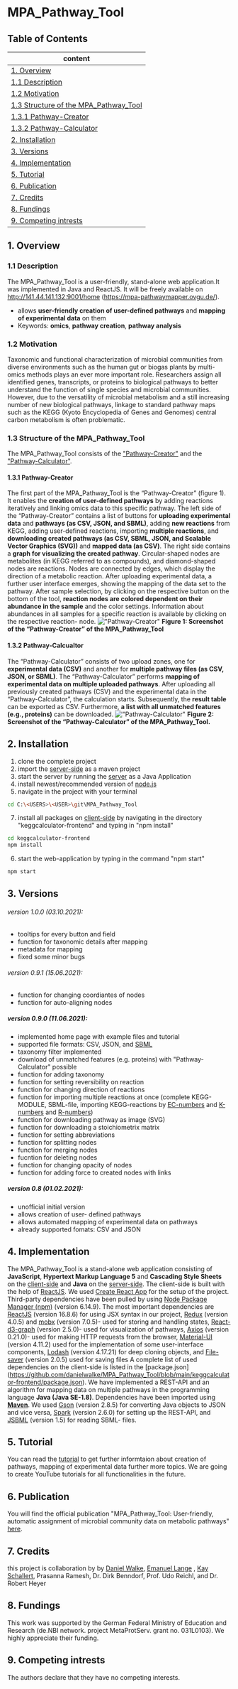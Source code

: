 # MPA_Pathway_Tool

## Table of Contents 
|content                          |
|---------------------------------|
|[1. Overview](#overview)     |
|[  1.1 Description](#description)     |
|[  1.2 Motivation](#motivation)     |
|[  1.3 Structure of the MPA_Pathway_Tool](#structure)       |
|[    1.3.1 Pathway-Creator](#pathwayCreator)       |
|[    1.3.2 Pathway-Calculator](#pathwayCalculator)       |
|[2. Installation](#installation) |
|[3. Versions](#versions)           |
|[4. Implementation](#implementation)           |
|[5. Tutorial](#tutorial)           |
|[6. Publication](#publiction)           |
|[7. Credits](#credits)            |
|[8. Fundings](#fundings)           |
|[9. Competing intrests](#competingIntrests) |

<a name="overview"/>

## 1. Overview


<a name="description"/>

### 1.1 Description
The MPA_Pathway_Tool is a user-friendly, stand-alone web application.It was implemented in Java and ReactJS. It will be freely available on 
http://141.44.141.132:9001/home (https://mpa-pathwaymapper.ovgu.de/).
- allows **user-friendly creation of user-defined pathways** and **mapping of experimental data** on them
- Keywords: __omics__, __pathway creation__, __pathway analysis__


<a name="motivation"/>

### 1.2 Motivation
Taxonomic and functional characterization of microbial communities from diverse environments such as the human gut or biogas plants by multi-omics methods plays an ever more important role.  Researchers assign all identified genes, transcripts, or proteins to biological pathways to better understand the function of single species and microbial communities. However, due to the versatility of microbial metabolism and a still increasing number of new biological pathways, linkage to standard pathway maps such as the KEGG (Kyoto Encyclopedia of Genes and Genomes) central carbon metabolism is often problematic.

<a name="structure"/>

### 1.3 Structure of the MPA_Pathway_Tool
The MPA_Pathway_Tool consists of the ["Pathway-Creator"](#pathwayCreator) and the ["Pathway-Calculator"](#pathwayCalculator).

<a name="pathwayCreator"/>

#### 1.3.1 Pathway-Creator
The first part of the MPA_Pathway_Tool is the “Pathway-Creator” (figure 1). It enables the **creation of user-defined pathways** by adding reactions iteratively and linking omics data to this specific pathway. The left side of the “Pathway-Creator” contains a list of buttons for **uploading experimental data** and **pathways (as CSV, JSON, and SBML)**, adding **new reactions** from KEGG, adding user-defined reactions, importing **multiple reactions**, and **downloading created pathways (as CSV, SBML, JSON, and Scalable Vector Graphics (SVG))** and **mapped data (as CSV)**. The right side contains a **graph for visualizing the created pathway**. Circular-shaped nodes are metabolites (in KEGG referred to as compounds), and diamond-shaped nodes are reactions. Nodes are connected by edges, which display the direction of a metabolic reaction. After uploading experimental data, a further user interface emerges, showing the mapping of the data set to the pathway. After sample selection, by clicking on the respective button on the bottom of the tool, **reaction nodes are colored dependent on their abundance in the sample** and the color settings. Information about abundances in all samples for a specific reaction is available by clicking on the respective reaction- node.
!["Pathway-Creator"](https://github.com/danielwalke/MPA_Pathway_Tool/blob/main/images/Figure%201_Screenshots%20of%20the%20%E2%80%9CPathway-Creator%E2%80%9D%20of%20the%20MPA_Pathway_Tool.png "Figure 1: Screenshot of the “Pathway-Creator” of the MPA_Pathway_Tool")
**Figure 1: Screenshot of the “Pathway-Creator” of the MPA_Pathway_Tool**


<a name="pathwayCalculator"/>

#### 1.3.2 Pathway-Calcualtor
The “Pathway-Calculator” consists of two upload zones, one for **experimental data (CSV)** and another for **multiple pathway files (as CSV, JSON, or SBML)**. The “Pathway-Calculator” performs **mapping of experimental data on multiple uploaded pathways**. After uploading all previously created pathways (CSV) and the experimental data in the “Pathway-Calculator”, the calculation starts. Subsequently, the **result table** can be exported as CSV. Furthermore, **a list with all unmatched features (e.g., proteins)** can be downloaded. 
!["Pathway-Calculator"](https://github.com/danielwalke/MPA_Pathway_Tool/blob/main/images/Figure%202_Screenshot%20of%20the%20%E2%80%9CPathway-Calculator%E2%80%9D%20of%20the%20MPA_Pathway_Tool..png "Figure 2: Screenshot of the “Pathway-Calculator” of the MPA_Pathway_Tool")
**Figure 2: Screenshot of the “Pathway-Calculator” of the MPA_Pathway_Tool.**


<a name="installation"/>

## 2. Installation
1. clone the complete project
2. import the [server-side](https://github.com/danielwalke/MPA_Pathway_Tool/tree/main/keggcalculator) as a maven project
3. start the server by running the [server](https://github.com/danielwalke/MPA_Pathway_Tool/blob/main/keggcalculator/src/main/java/main/KeggCalculatorServer.java) as a Java Application
4. install newest/recommended version of [node.js](https://nodejs.org/en/)
5. navigate in the project with your terminal
```bash
cd C:\<USERS>\<USER>\git\MPA_Pathway_Tool
```
7. install all packages on [client-side](https://github.com/danielwalke/MPA_Pathway_Tool/tree/main/keggcalculator-frontend) by navigating in the directory "keggcalculator-frontend" and typing in "npm install"
```bash
cd keggcalculator-frontend
npm install
```
6. start the web-application by typing in the command "npm start"
```bash
npm start
```


<a name="versions"/>

## 3. Versions

###### version 1.0.0 (03.10.2021):
  + tooltips for every button and field
  + function for taxonomic details after mapping
  + metadata for mapping
  + fixed some minor bugs

###### version 0.9.1 (15.06.2021):
  + function for changing coordiantes of nodes
  + function for auto-aligning nodes 

##### version 0.9.0 (11.06.2021):
  + implemented home page with example files and tutorial
  + supported file formats: CSV, JSON, and [SBML](http://model.caltech.edu/)
  + taxonomy filter implemented
  + download of unmatched features (e.g. proteins) with "Pathway-Calculator" possible
  + function for adding taxonomy
  + function for setting reversibility on reaction
  + function for changing direction of reactions
  + function for importing multiple reactions at once (complete KEGG-MODULE, SBML-file, importing KEGG-reactions by [EC-numbers](https://www.genome.jp/kegg/annotation/enzyme.html) and [K-numbers](https://www.genome.jp/kegg/ko.html) and [R-numbers](https://www.genome.jp/kegg/reaction/))
  + function for downloading pathway as image (SVG)
  + function for downloading a stoichiometrix matrix
  + function for setting abbreviations
  + function for splitting nodes
  + function for merging nodes
  + fucntion for deleting nodes
  + function for changing opacity of nodes
  + function for adding force to created nodes with links

##### version 0.8 (01.02.2021):
  + unofficial initial version
  + allows creation of user- defined pathways
  + allows automated mapping of experimental data on pathways
  + already supported fomats: CSV and JSON


<a name="implementation"/>

## 4. Implementation
The MPA_Pathway_Tool is a stand-alone web application consisting of **JavaScript**, **Hypertext Markup Language 5** and **Cascading Style Sheets** on the [client-side](https://github.com/danielwalke/MPA_Pathway_Tool/tree/main/keggcalculator-frontend) and **Java** on the [server-side](https://github.com/danielwalke/MPA_Pathway_Tool/tree/main/keggcalculator). The client-side is built with the help of [ReactJS](https://reactjs.org/). We used [Create React App](https://github.com/facebook/create-react-app) for the setup of the project. Third-party dependencies have been pulled by using [Node Package Manager (npm)](https://www.npmjs.com/) (version 6.14.9). The most important dependencies are [ReactJS](https://reactjs.org/) (version 16.8.6) for using JSX syntax in our project, [Redux](https://redux.js.org/) (version 4.0.5) and [mobx](https://mobx.js.org/README.html) (version 7.0.5)- used for storing and handling states, [React-d3-graph](https://github.com/danielcaldas/react-d3-graph) (version 2.5.0)- used for visualization of pathways, [Axios](https://github.com/axios/axios) (version 0.21.0)- used for making HTTP requests from the browser, [Material-UI](https://material-ui.com/) (version 4.11.2) used for the implementation of some user-interface components, [Lodash](https://github.com/lodash/lodash) (version 4.17.21) for deep cloning objects, and [File-saver](https://github.com/eligrey/FileSaver.js) (version  2.0.5) used for saving files
A complete list of used dependencies on the client-side is listed in the [package.json] (https://github.com/danielwalke/MPA_Pathway_Tool/blob/main/keggcalculator-frontend/package.json).
We have implemented a REST-API and an algorithm for mapping data on multiple pathways in the programming language **Java (Java SE-1.8)**. Dependencies have been imported using [**Maven**](https://maven.apache.org/). We used [Gson](https://github.com/google/gson) (version 2.8.5) for converting Java objects to JSON and vice versa, [Spark](https://github.com/perwendel/spark) (version 2.6.0) for setting up the REST-API, and [JSBML](https://github.com/sbmlteam/jsbml) (version 1.5) for reading SBML- files. 


<a name="tutorial"/>

## 5. Tutorial
You can read the [tutorial](https://github.com/danielwalke/MPA_Pathway_Tool/blob/main/keggcalculator-frontend/src/tutorial/Tutorial%20MPA_Pathway_Tool.pdf) to get further informtaion about creation of pathways, mapping of experimental data further more topics. We are going to create YouTube tutorials for all functionalities in the future.

<a name="publication"/>

## 6. Publication
You will find the official publication "MPA_Pathway_Tool: User-friendly, automatic assignment of microbial community data on metabolic pathways" [here](https://pure.mpg.de/rest/items/item_3348333/component/file_3348946/content).

<a name="credits"/>

## 7. Credits
this project is collaboration by by [Daniel Walke](https://github.com/danielwalke), [Emanuel Lange](https://github.com/voidsailor) , [Kay Schallert](https://github.com/kayschallert), Prasanna Ramesh, Dr. Dirk Benndorf, Prof. Udo Reichl, and Dr. Robert Heyer


<a name="fundings"/>

## 8. Fundings
This work was supported by the German Federal Ministry of Education and Research (de.NBI network. project MetaProtServ. grant no. 031L0103). We highly appreciate their funding.


<a name="competingIntrests"/>

## 9. Competing intrests
The authors declare that they have no competing interests.
